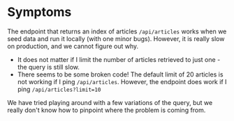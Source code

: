 # Symptoms

The endpoint that returns an index of articles `/api/articles` works when we seed data and run it locally (with one minor bugs). However, it is really slow on production, and we cannot figure out why.

* It does not matter if I limit the number of articles retrieved to just one - the query is still slow.
* There seems to be some broken code! The default limit of 20 articles is not working if I ping `/api/articles`. However, the endpoint does work if I ping `/api/articles?limit=10`

We have tried playing around with a few variations of the query, but we really don't know how to pinpoint where the problem is coming from.
